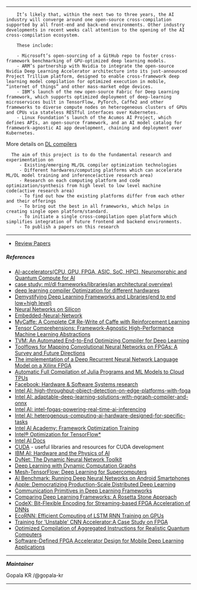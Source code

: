

---------

        It’s likely that, within the next two to three years, the AI industry will converge around one open-source cross-compilation supported by all front-end and back-end environments. Other industry developments in recent weeks call attention to the opening of the AI cross-compilation ecosystem.

        These include:

        - Microsoft’s open-sourcing of a GitHub repo to foster cross-framework benchmarking of GPU-optimized deep learning models.
        - ARM’s partnership with Nvidia to integrate the open-source Nvidia Deep Learning Accelerator architecture into its just-announced Project Trillium platform, designed to enable cross-framework deep learning model compilation for optimized execution in mobile, “internet of things” and other mass-market edge devices.
        - IBM’s launch of the new open-source Fabric for Deep Learning framework, which supports optimized deployment of deep-learning microservices built in TensorFlow, PyTorch, Caffe2 and other frameworks to diverse compute nodes on heterogeneous clusters of GPUs and CPUs via stateless RESTful interfaces over Kubernetes.
        - Linux Foundation’s launch of the Acumos AI Project, which defines APIs, an open-source framework, and an AI model catalog for framework-agnostic AI app development, chaining and deployment over Kubernetes.


 More details on [DL compilers](https://github.com/gopala-kr/a-week-in-wild-ai/tree/master/12-ai-hardware-compilers)


      The aim of this project is to do the fundamental research and experimentation on
         - Existing/emerging ML/DL compiler optimization technologies 
         - Different hardwares/computing platforms which can accelerate ML/DL model training and inference(active research area)
         - Research on each computing platform and code optimization/synthesis from high level to low level machine code(active research area)
         - To find out how the existing platforms differ from each other and their offerings
         - To bring out the best in all frameworks, which helps in creating single open platform/standard.
         - To initiate a single cross-compilation open platform which simplifies integration of future frontend and backend environments.
         - To publish a papers on this research
         
------------------


- [Review Papers](https://github.com/gopala-kr/DL-on-Silicon/blob/master/review_papers.md)

        

##### References

- [AI-accelerators(CPU, GPU, FPGA, ASIC, SoC, HPC), Neuromorphic and Quantum Compute for AI](https://github.com/gopala-kr/a-week-in-wild-ai/tree/master/01-ai-accelerators)
- [case study: ml/dl frameworks/libraries(an architectural overview)](https://github.com/gopala-kr/10-weeks/tree/master/Projects-Blogs/06-ml-dl-frameworks)
- [deep learning compiler Optimization for different hardwares](https://github.com/gopala-kr/a-week-in-wild-ai/tree/master/12-ai-hardware-compilers)
- [Demystifying Deep Learning Frameworks and Libraries(end to end low+high level)](https://github.com/gopala-kr/a-week-in-wild-ai/tree/master/14-demystifying-dl-frameworks-and-libraries)
- [Neural Networks on Silicon](https://github.com/fengbintu/Neural-Networks-on-Silicon)
- [Embedded-Neural-Network](https://github.com/ZhishengWang/Embedded-Neural-Network)
- [MyCaffe: A Complete C# Re-Write of Caffe with Reinforcement Learning](https://arxiv.org/ftp/arxiv/papers/1810/1810.02272.pdf)
- [Tensor Comprehensions: Framework-Agnostic High-Performance Machine Learning Abstractions](https://arxiv.org/abs/1802.04730)
- [TVM: An Automated End-to-End Optimizing Compiler for Deep Learning](https://arxiv.org/abs/1802.04799)
- [Toolflows for Mapping Convolutional Neural Networks on FPGAs:
A Survey and Future Directions](https://arxiv.org/pdf/1803.05900v1.pdf)
- [The implementation of a Deep Recurrent Neural
Network Language Model on a Xilinx FPGA](https://arxiv.org/ftp/arxiv/papers/1710/1710.10296.pdf)
- [Automatic Full Compilation of Julia Programs and ML Models to Cloud TPUs](https://arxiv.org/pdf/1810.09868v1.pdf)
- [Facebook: Hardware & Software Systems research](https://research.fb.com/announcing-the-winners-of-the-facebook-hardware-software-systems-research-awards/)
- [Intel AI: high-throughput-object-detection-on-edge-platforms-with-fpga](https://ai.intel.com/high-throughput-object-detection-on-edge-platforms-with-fpga/)
- [Intel AI: adaptable-deep-learning-solutions-with-ngraph-compiler-and-onnx](https://ai.intel.com/adaptable-deep-learning-solutions-with-ngraph-compiler-and-onnx/)
- [Intel AI: intel-fpgas-powering-real-time-ai-inferencing](https://ai.intel.com/intel-fpgas-powering-real-time-ai-inferencing/)
- [Intel AI: heterogenous-computing-ai-hardware-designed-for-specific-tasks ](https://ai.intel.com/heterogenous-computing-ai-hardware-designed-for-specific-tasks/)
- [Intel AI Academy: Framework Optimization Training](https://software.intel.com/en-us/ai-academy/frameworks)
- [Intel® Optimization for TensorFlow*](https://software.intel.com/en-us/videos/introduction-to-intel-optimization-for-tensorflow)
- [Intel AI Docs](https://ai.intel.com/docs/) 
- [CUDA](https://github.com/Erkaman/Awesome-CUDA) - useful libraries and resources for CUDA development
- [IBM AI: Hardware and the Physics of AI](https://www.research.ibm.com/artificial-intelligence/physics-of-ai/)
- [DyNet: The Dynamic Neural Network Toolkit](https://arxiv.org/pdf/1701.03980.pdf)
- [Deep Learning with Dynamic Computation Graphs](https://arxiv.org/pdf/1702.02181.pdf)
- [Mesh-TensorFlow: Deep Learning for Supercomputers](https://arxiv.org/pdf/1811.02084v1.pdf)
- [AI Benchmark: Running Deep Neural Networks
on Android Smartphones](https://arxiv.org/pdf/1810.01109v1.pdf)
- [Apple: Democratizing Production-Scale Distributed Deep Learning](https://arxiv.org/pdf/1811.00143v1.pdf)
- [Communication Primitives in Deep Learning Frameworks](https://medium.com/south-park-commons/communication-primitives-in-deep-learning-frameworks-7faefb2f3f63)
- [Comparing Deep Learning Frameworks: A Rosetta Stone Approach](https://blogs.technet.microsoft.com/machinelearning/2018/03/14/comparing-deep-learning-frameworks-a-rosetta-stone-approach/)
- [CodeX: Bit-Flexible Encoding for Streaming-based FPGA Acceleration of DNNs](https://arxiv.org/abs/1901.05582v1)
- [EcoRNN: Efficient Computing of LSTM RNN Training on GPUs](https://arxiv.org/abs/1805.08899v4)
- [Training for 'Unstable' CNN Accelerator:A Case Study on FPGA](https://arxiv.org/abs/1812.01689v1)
- [Optimized Compilation of Aggregated Instructions for Realistic Quantum Computers](https://arxiv.org/abs/1902.01474v1)
- [Software-Defined FPGA Accelerator Design for Mobile Deep Learning Applications](https://arxiv.org/abs/1902.03192v1)

------------


_**Maintainer**_

Gopala KR /@gopala-kr

------------
